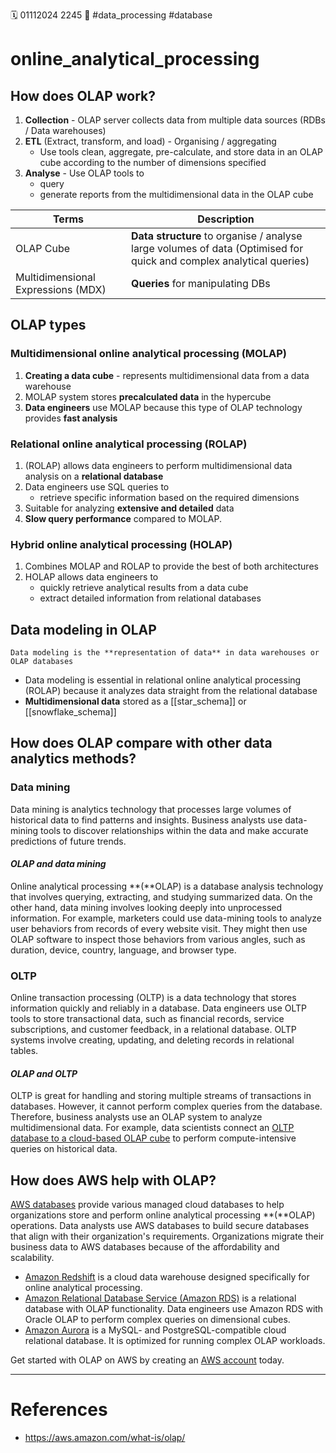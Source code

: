 🗓️ 01112024 2245
📎 #data_processing  #database

# online_analytical_processing


## **How does OLAP work?** 
1. **Collection** -  OLAP server collects data from multiple data sources (RDBs / Data warehouses)
2. **ETL** (Extract, transform, and load) -  Organising / aggregating
	- Use tools clean, aggregate, pre-calculate, and store data in an OLAP cube according to the number of dimensions specified
3. **Analyse** - Use OLAP tools to 
	- query
	- generate reports from the multidimensional data in the OLAP cube

| Terms                              | Description                                                                                                         |
| ---------------------------------- | ------------------------------------------------------------------------------------------------------------------- |
| OLAP Cube                          | **Data structure** to organise / analyse large volumes of data (Optimised for quick and complex analytical queries) |
| Multidimensional Expressions (MDX) | **Queries** for manipulating DBs                                                                                    |

## OLAP types

### Multidimensional online analytical processing (MOLAP)

1. **Creating a data cube** - represents multidimensional data from a data warehouse
2.  MOLAP system stores **precalculated data** in the hypercube
3. **Data engineers** use MOLAP because this type of OLAP technology provides **fast analysis** 

### Relational online analytical processing (ROLAP)
1. (ROLAP) allows data engineers to perform multidimensional data analysis on a **relational database**
2. Data engineers use SQL queries to 
	- retrieve specific information based on the required dimensions
1. Suitable for analyzing **extensive and detailed** data
2. **Slow query performance** compared to MOLAP. 

### Hybrid online analytical processing (HOLAP)

1. Combines MOLAP and ROLAP to provide the best of both architectures
2. HOLAP allows data engineers to 
	- quickly retrieve analytical results from a data cube 
	- extract detailed information from relational databases

## Data modeling in OLAP

```ad-summary
Data modeling is the **representation of data** in data warehouses or OLAP databases
```

-  Data modeling is essential in relational online analytical processing (ROLAP) because it analyzes data straight from the relational database
- **Multidimensional data** stored as a [[star_schema]] or [[snowflake_schema]]


## How does OLAP compare with other data analytics methods?

### **Data mining** 

Data mining is analytics technology that processes large volumes of historical data to find patterns and insights. Business analysts use data-mining tools to discover relationships within the data and make accurate predictions of future trends.

#### **_OLAP and data mining_**

Online analytical processing **(**OLAP) is a database analysis technology that involves querying, extracting, and studying summarized data. On the other hand, data mining involves looking deeply into unprocessed information. For example, marketers could use data-mining tools to analyze user behaviors from records of every website visit. They might then use OLAP software to inspect those behaviors from various angles, such as duration, device, country, language, and browser type. 

### **OLTP**

Online transaction processing (OLTP) is a data technology that stores information quickly and reliably in a database. Data engineers use OLTP tools to store transactional data, such as financial records, service subscriptions, and customer feedback, in a relational database. OLTP systems involve creating, updating, and deleting records in relational tables. 

#### **_OLAP and OLTP_**

OLTP is great for handling and storing multiple streams of transactions in databases. However, it cannot perform complex queries from the database. Therefore, business analysts use an OLAP system to analyze multidimensional data. For example, data scientists connect an [OLTP database to a cloud-based OLAP cube](https://aws.amazon.com/blogs/architecture/building-a-cloud-based-olap-cube-and-etl-architecture-with-aws-managed-services/) to perform compute-intensive queries on historical data.

## How does AWS help with OLAP?

[AWS databases](https://aws.amazon.com/products/databases/) provide various managed cloud databases to help organizations store and perform online analytical processing **(**OLAP) operations. Data analysts use AWS databases to build secure databases that align with their organization's requirements. Organizations migrate their business data to AWS databases because of the affordability and scalability. 

- [Amazon Redshift](https://aws.amazon.com/redshift/) is a cloud data warehouse designed specifically for online analytical processing.
- [Amazon Relational Database Service (Amazon RDS)](https://aws.amazon.com/rds/?c=db&sec=srv) is a relational database with OLAP functionality. Data engineers use Amazon RDS with Oracle OLAP to perform complex queries on dimensional cubes.
- [Amazon Aurora](https://aws.amazon.com/rds/aurora/?c=db&sec=srv) is a MySQL- and PostgreSQL-compatible cloud relational database. It is optimized for running complex OLAP workloads.

  
Get started with OLAP on AWS by creating an [AWS account](https://portal.aws.amazon.com/gp/aws/developer/registration/index.html?nc2=h_ct&src=header_signup) today.

---

# References
- https://aws.amazon.com/what-is/olap/